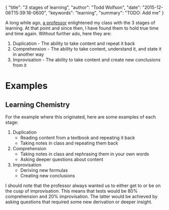 {
  "title": "3 stages of learning",
  "author": "Todd Wolfson",
  "date": "2015-12-06T15:39:18-0600",
  "keywords": "learning",
  "summary": "TODO: Add me"
}

A long while ago, [a professor][Professor Dix] enlightened my class with the 3 stages of learning. At that point and since then, I have found them to hold true time and time again. Without further ado, here they are:

1. Duplication - The ability to take content and repeat it back
2. Comprehension - The ability to take content, understand it, and state it in another way
3. Improvisation - The ability to take content and create new conclusions from it

# Examples
## Learning Chemistry
For the example where this originated, here are some examples of each stage:

1. Duplication
    - Reading content from a textbook and repeating it back
    - Taking notes in class and repeating them back
2. Comprehension
    - Taking notes in class and rephrasing them in your own words
    - Asking deeper questions about content
3. Improvisation
    - Deriving new formulas
    - Creating new conclusions

I should note that the professor always wanted us to either get to or be on the cusp of improvisation. This means that tests would be 80% comprehension and 20% improvisation. The latter would be achieved by asking questions that required some new derivation or deeper insight.

[Professor Dix]: https://www.binghamton.edu/chemistry/people/dix/dix.html
